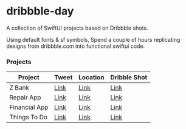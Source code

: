 # dribbble-day

A collection of SwiftUI projects based on Dribbble shots.

Using default fonts & sf symbols, Spend a couple of hours replicating designs from dribbble.com into functional swiftui code.

### Projects

| Project       | Tweet                                                               | Location                      | Dribble Shot                                                          |
| ------------- | ------------------------------------------------------------------- | ----------------------------- | --------------------------------------------------------------------- |
| Z Bank        | [Link](https://twitter.com/philliplakis/status/1368725700602073088) | [Link](/z-bank)               | [Link](https://dribbble.com/shots/15184755-Z-Bank-Mobile-Application) |
| Repair App    | [Link](https://twitter.com/philliplakis/status/1373780491208290305) | [Link](/repair-your-hardware) | [Link](https://dribbble.com/shots/15210732-Repair-your-hardwares)     |
| Financial App | [Link](https://twitter.com/philliplakis/status/1376335145154736132) | [Link](/Financial-App)        | [Link](https://dribbble.com/shots/10758008-Financial-App-UI)          |
| Things To Do  | [Link](https://twitter.com/philliplakis/status/1383976089152757769) | [Link](/thingstodo)           | [Link](https://dribbble.com/shots/15113723-Things-to-do)              |
